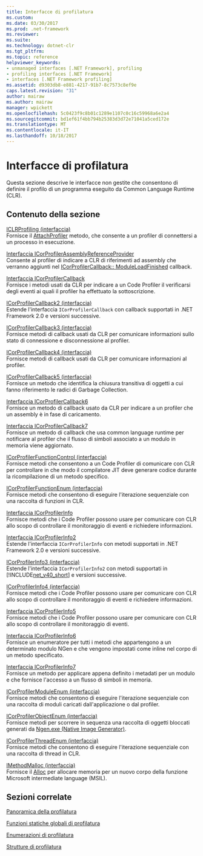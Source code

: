 ```yaml
---
title: Interfacce di profilatura
ms.custom: 
ms.date: 03/30/2017
ms.prod: .net-framework
ms.reviewer: 
ms.suite: 
ms.technology: dotnet-clr
ms.tgt_pltfrm: 
ms.topic: reference
helpviewer_keywords:
- unmanaged interfaces [.NET Framework], profiling
- profiling interfaces [.NET Framework]
- interfaces [.NET Framework profiling]
ms.assetid: d9303db8-e881-4217-91b7-8c7573c8ef9e
caps.latest.revision: "31"
author: mairaw
ms.author: mairaw
manager: wpickett
ms.openlocfilehash: 5c0423f9c8b01c1289e1107c0c16c59968a6e2a4
ms.sourcegitcommit: bd1ef61f4bb794b25383d3d72e71041a5ced172e
ms.translationtype: MT
ms.contentlocale: it-IT
ms.lasthandoff: 10/18/2017
---
```

# <a name="profiling-interfaces"></a>Interfacce di profilatura
Questa sezione descrive le interfacce non gestite che consentono di definire il profilo di un programma eseguito da Common Language Runtime (CLR).  
  
## <a name="in-this-section"></a>Contenuto della sezione  
 [ICLRProfiling (interfaccia)](../../../../docs/framework/unmanaged-api/profiling/iclrprofiling-interface.md)  
 Fornisce il [AttachProfiler](../../../../docs/framework/unmanaged-api/profiling/iclrprofiling-attachprofiler-method.md) metodo, che consente a un profiler di connettersi a un processo in esecuzione.  
  
 [Interfaccia ICorProfilerAssemblyReferenceProvider](../../../../docs/framework/unmanaged-api/profiling/icorprofilerassemblyreferenceprovider-interface.md)  
 Consente al profiler di indicare a CLR di riferimenti ad assembly che verranno aggiunti nel [ICorProfilerCallback:: ModuleLoadFinished](../../../../docs/framework/unmanaged-api/profiling/icorprofilercallback-moduleloadfinished-method.md) callback.  
  
 [Interfaccia ICorProfilerCallback](../../../../docs/framework/unmanaged-api/profiling/icorprofilercallback-interface.md)  
 Fornisce i metodi usati da CLR per indicare a un Code Profiler il verificarsi degli eventi ai quali il profiler ha effettuato la sottoscrizione.  
  
 [ICorProfilerCallback2 (interfaccia)](../../../../docs/framework/unmanaged-api/profiling/icorprofilercallback2-interface.md)  
 Estende l'interfaccia `ICorProfilerCallback` con callback supportati in .NET Framework 2.0 e versioni successive.  
  
 [ICorProfilerCallback3 (interfaccia)](../../../../docs/framework/unmanaged-api/profiling/icorprofilercallback3-interface.md)  
 Fornisce metodi di callback usati da CLR per comunicare informazioni sullo stato di connessione e disconnessione al profiler.  
  
 [ICorProfilerCallback4 (interfaccia)](../../../../docs/framework/unmanaged-api/profiling/icorprofilercallback4-interface.md)  
 Fornisce metodi di callback usati da CLR per comunicare informazioni al profiler.  
  
 [ICorProfilerCallback5 (interfaccia)](../../../../docs/framework/unmanaged-api/profiling/icorprofilercallback5-interface.md)  
 Fornisce un metodo che identifica la chiusura transitiva di oggetti a cui fanno riferimento le radici di Garbage Collection.  
  
 [Interfaccia ICorProfilerCallback6](../../../../docs/framework/unmanaged-api/profiling/icorprofilercallback6-interface.md)  
 Fornisce un metodo di callback usato da CLR per indicare a un profiler che un assembly è in fase di caricamento.  
  
 [Interfaccia ICorProfilerCallback7](../../../../docs/framework/unmanaged-api/profiling/icorprofilercallback7-interface.md)  
 Fornisce un metodo di callback che usa common language runtime per notificare al profiler che il flusso di simboli associato a un modulo in memoria viene aggiornato.  
  
 [ICorProfilerFunctionControl (interfaccia)](../../../../docs/framework/unmanaged-api/profiling/icorprofilerfunctioncontrol-interface.md)  
 Fornisce metodi che consentono a un Code Profiler di comunicare con CLR per controllare in che modo il compilatore JIT deve generare codice durante la ricompilazione di un metodo specifico.  
  
 [ICorProfilerFunctionEnum (interfaccia)](../../../../docs/framework/unmanaged-api/profiling/icorprofilerfunctionenum-interface.md)  
 Fornisce metodi che consentono di eseguire l'iterazione sequenziale con una raccolta di funzioni in CLR.  
  
 [Interfaccia ICorProfilerInfo](../../../../docs/framework/unmanaged-api/profiling/icorprofilerinfo-interface.md)  
 Fornisce metodi che i Code Profiler possono usare per comunicare con CLR allo scopo di controllare il monitoraggio di eventi e richiedere informazioni.  
  
 [Interfaccia ICorProfilerInfo2](../../../../docs/framework/unmanaged-api/profiling/icorprofilerinfo2-interface.md)  
 Estende l'interfaccia `ICorProfilerInfo` con metodi supportati in .NET Framework 2.0 e versioni successive.  
  
 [ICorProfilerInfo3 (interfaccia)](../../../../docs/framework/unmanaged-api/profiling/icorprofilerinfo3-interface.md)  
 Estende l'interfaccia `ICorProfilerInfo2` con metodi supportati in [!INCLUDE[net_v40_short](../../../../includes/net-v40-short-md.md)] e versioni successive.  
  
 [ICorProfilerInfo4 (interfaccia)](../../../../docs/framework/unmanaged-api/profiling/icorprofilerinfo4-interface.md)  
 Fornisce metodi che i Code Profiler possono usare per comunicare con CLR allo scopo di controllare il monitoraggio di eventi e richiedere informazioni.  
  
 [Interfaccia ICorProfilerInfo5](../../../../docs/framework/unmanaged-api/profiling/icorprofilerinfo5-interface.md)  
 Fornisce metodi che i Code Profiler possono usare per comunicare con CLR allo scopo di controllare il monitoraggio di eventi.  
  
 [Interfaccia ICorProfilerInfo6](../../../../docs/framework/unmanaged-api/profiling/icorprofilerinfo6-interface.md)  
 Fornisce un enumeratore per tutti i metodi che appartengono a un determinato modulo NGen e che vengono impostati come inline nel corpo di un metodo specificato.  
  
 [Interfaccia ICorProfilerInfo7](../../../../docs/framework/unmanaged-api/profiling/icorprofilerinfo7-interface.md)  
 Fornisce un metodo per applicare appena definito i metadati per un modulo e che fornisce l'accesso a un flusso di simboli in memoria.  
  
 [ICorProfilerModuleEnum (interfaccia)](../../../../docs/framework/unmanaged-api/profiling/icorprofilermoduleenum-interface.md)  
 Fornisce metodi che consentono di eseguire l'iterazione sequenziale con una raccolta di moduli caricati dall'applicazione o dal profiler.  
  
 [ICorProfilerObjectEnum (interfaccia)](../../../../docs/framework/unmanaged-api/profiling/icorprofilerobjectenum-interface.md)  
 Fornisce metodi per scorrere in sequenza una raccolta di oggetti bloccati generati da [Ngen.exe (Native Image Generator)](../../../../docs/framework/tools/ngen-exe-native-image-generator.md).  
  
 [ICorProfilerThreadEnum (interfaccia)](../../../../docs/framework/unmanaged-api/profiling/icorprofilerthreadenum-interface.md)  
 Fornisce metodi che consentono di eseguire l'iterazione sequenziale con una raccolta di thread in CLR.  
  
 [IMethodMalloc (interfaccia)](../../../../docs/framework/unmanaged-api/profiling/imethodmalloc-interface.md)  
 Fornisce il [Alloc](../../../../docs/framework/unmanaged-api/profiling/imethodmalloc-alloc-method.md) per allocare memoria per un nuovo corpo della funzione Microsoft intermediate language (MSIL).  
  
## <a name="related-sections"></a>Sezioni correlate  
 [Panoramica della profilatura](../../../../docs/framework/unmanaged-api/profiling/profiling-overview.md)  
  
 [Funzioni statiche globali di profilatura](../../../../docs/framework/unmanaged-api/profiling/profiling-global-static-functions.md)  
  
 [Enumerazioni di profilatura](../../../../docs/framework/unmanaged-api/profiling/profiling-enumerations.md)  
  
 [Strutture di profilatura](../../../../docs/framework/unmanaged-api/profiling/profiling-structures.md)
